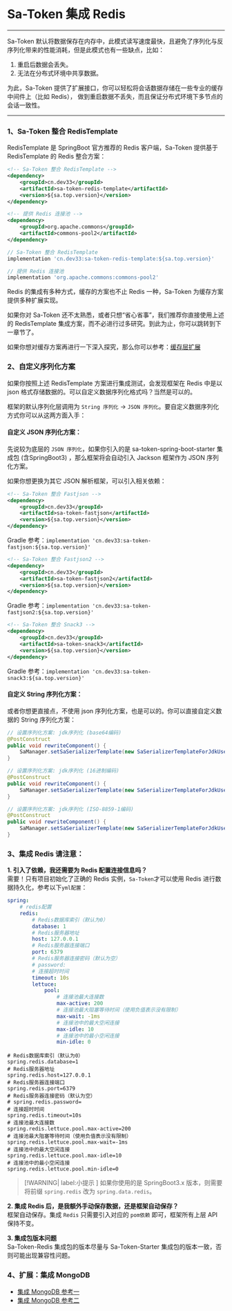 # Sa-Token 集成 Redis 
--- 

Sa-Token 默认将数据保存在内存中，此模式读写速度最快，且避免了序列化与反序列化带来的性能消耗，但是此模式也有一些缺点，比如：

1. 重启后数据会丢失。
2. 无法在分布式环境中共享数据。

为此，Sa-Token 提供了扩展接口，你可以轻松将会话数据存储在一些专业的缓存中间件上（比如 Redis），
做到重启数据不丢失，而且保证分布式环境下多节点的会话一致性。

---

### 1、Sa-Token 整合 RedisTemplate 

RedisTemplate 是 SpringBoot 官方推荐的 Redis 客户端，Sa-Token 提供基于 RedisTemplate 的 Redis 整合方案：

<!---------------------------- tabs:start ------------------------------>
<!-------- tab:Maven 方式 -------->
``` xml 
<!-- Sa-Token 整合 RedisTemplate -->
<dependency>
	<groupId>cn.dev33</groupId>
	<artifactId>sa-token-redis-template</artifactId>
	<version>${sa.top.version}</version>
</dependency>

<!-- 提供 Redis 连接池 -->
<dependency>
	<groupId>org.apache.commons</groupId>
	<artifactId>commons-pool2</artifactId>
</dependency>
```
<!-------- tab:Gradle 方式 -------->
``` gradle
// Sa-Token 整合 RedisTemplate
implementation 'cn.dev33:sa-token-redis-template:${sa.top.version}'

// 提供 Redis 连接池
implementation 'org.apache.commons:commons-pool2'
```
<!---------------------------- tabs:end ------------------------------>


Redis 的集成有多种方式，缓存的方案也不止 Redis 一种，Sa-Token 为缓存方案提供多种扩展实现。

如果你对 Sa-Token 还不太熟悉，或者只想“省心省事”，我们推荐你直接使用上述的 RedisTemplate 集成方案，而不必进行过多研究。到此为止，你可以跳转到下一章节了。

如果你想对缓存方案再进行一下深入探究，那么你可以参考：[缓存层扩展](/plugin/dao-extend) 


### 2、自定义序列化方案

如果你按照上述 RedisTemplate 方案进行集成测试，会发现框架在 Redis 中是以 json 格式存储数据的。可以自定义数据序列化格式吗？当然是可以的。

框架的默认序列化层调用为 `String 序列化` -> `JSON 序列化`。要自定义数据序列化方式你可以从这两方面入手：


#### 自定义 JSON 序列化方案：

先说较为底层的 `JSON 序列化`，如果你引入的是 sa-token-spring-boot-starter 集成包 (含SpringBoot3) ，那么框架将会自动引入 Jackson 框架作为 JSON 序列化方案。

如果你想更换为其它 JSON 解析框架，可以引入相关依赖：


<!------------------------------ tabs:start ------------------------------>

<!------------- tab:Fastjson ------------->
``` xml
<!-- Sa-Token 整合 Fastjson -->
<dependency>
	<groupId>cn.dev33</groupId>
	<artifactId>sa-token-fastjson</artifactId>
	<version>${sa.top.version}</version>
</dependency>
```
Gradle 参考：`implementation 'cn.dev33:sa-token-fastjson:${sa.top.version}'`

<!------------- tab:Fastjson2 ------------->
``` xml
<!-- Sa-Token 整合 Fastjson2 -->
<dependency>
	<groupId>cn.dev33</groupId>
	<artifactId>sa-token-fastjson2</artifactId>
	<version>${sa.top.version}</version>
</dependency>
```
Gradle 参考：`implementation 'cn.dev33:sa-token-fastjson2:${sa.top.version}'`

<!------------- tab:Snack3 ------------->
``` xml
<!-- Sa-Token 整合 Snack3 -->
<dependency>
	<groupId>cn.dev33</groupId>
	<artifactId>sa-token-snack3</artifactId>
	<version>${sa.top.version}</version>
</dependency>
```
Gradle 参考：`implementation 'cn.dev33:sa-token-snack3:${sa.top.version}'`

<!---------------------------- tabs:end ------------------------------>


#### 自定义 String 序列化方案：

或者你想更直接点，不使用 json 序列化方案，也是可以的。你可以直接自定义数据的 String 序列化方案：

<!------------------------------ tabs:start ------------------------------>

<!------------- tab:jdk序列化 (base64编码) ------------->
``` java
// 设置序列化方案: jdk序列化 (base64编码)
@PostConstruct
public void rewriteComponent() {
	SaManager.setSaSerializerTemplate(new SaSerializerTemplateForJdkUseBase64());
}
```

<!------------- tab:jdk序列化 (16进制编码) ------------->
``` java
// 设置序列化方案: jdk序列化 (16进制编码)
@PostConstruct
public void rewriteComponent() {
	SaManager.setSaSerializerTemplate(new SaSerializerTemplateForJdkUseHex());
}
```

<!------------- tab:jdk序列化 (ISO-8859-1编码) ------------->
``` java
// 设置序列化方案: jdk序列化 (ISO-8859-1编码)
@PostConstruct
public void rewriteComponent() {
	SaManager.setSaSerializerTemplate(new SaSerializerTemplateForJdkUseISO_8859_1());
}
```
<!---------------------------- tabs:end ------------------------------>



### 3、集成 Redis 请注意：

**1. 引入了依赖，我还需要为 Redis 配置连接信息吗？** <br>
需要！只有项目初始化了正确的 Redis 实例，`Sa-Token`才可以使用 Redis 进行数据持久化，参考以下`yml配置`：

<!---------------------------- tabs:start ------------------------------>
<!-------- tab:yaml 风格 -------->
``` yaml
spring: 
    # redis配置 
    redis:
        # Redis数据库索引（默认为0）
        database: 1
        # Redis服务器地址
        host: 127.0.0.1
        # Redis服务器连接端口
        port: 6379
        # Redis服务器连接密码（默认为空）
        # password: 
        # 连接超时时间
        timeout: 10s
        lettuce:
            pool:
                # 连接池最大连接数
                max-active: 200
                # 连接池最大阻塞等待时间（使用负值表示没有限制）
                max-wait: -1ms
                # 连接池中的最大空闲连接
                max-idle: 10
                # 连接池中的最小空闲连接
                min-idle: 0
```
<!-------- tab:properties 风格 -------->
``` properties
# Redis数据库索引（默认为0）
spring.redis.database=1
# Redis服务器地址
spring.redis.host=127.0.0.1
# Redis服务器连接端口
spring.redis.port=6379
# Redis服务器连接密码（默认为空）
# spring.redis.password=
# 连接超时时间
spring.redis.timeout=10s
# 连接池最大连接数
spring.redis.lettuce.pool.max-active=200
# 连接池最大阻塞等待时间（使用负值表示没有限制）
spring.redis.lettuce.pool.max-wait=-1ms
# 连接池中的最大空闲连接
spring.redis.lettuce.pool.max-idle=10
# 连接池中的最小空闲连接
spring.redis.lettuce.pool.min-idle=0
```
<!---------------------------- tabs:end ------------------------------>

> [!WARNING| label:小提示 ] 
> 如果你使用的是 SpringBoot3.x 版本，则需要将前缀 `spring.redis` 改为 `spring.data.redis`。


**2. 集成 Redis 后，是我额外手动保存数据，还是框架自动保存？** <br>
框架自动保存。集成 `Redis` 只需要引入对应的 `pom依赖` 即可，框架所有上层 API 保持不变。

**3. 集成包版本问题** <br>
Sa-Token-Redis 集成包的版本尽量与 Sa-Token-Starter 集成包的版本一致，否则可能出现兼容性问题。



### 4、扩展：集成 MongoDB 

- [集成 MongoDB 参考一](/up/integ-spring-mongod-1)
- [集成 MongoDB 参考二](/up/integ-spring-mongod-2)
